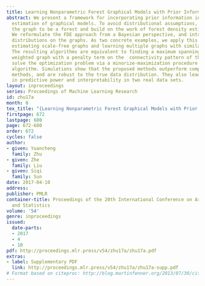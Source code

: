 ```yaml
---
title: Learning Nonparametric Forest Graphical Models with Prior Information
abstract: We present a framework for incorporating prior information into nonparametric
  estimation of graphical models. To avoid distributional assumptions, we restrict
  the graph to be a forest and build on the work of forest density estimation (FDE).
  We reformulate the FDE approach from a Bayesian perspective, and introduce prior
  distributions on the graphs. As two concrete examples, we apply this framework to
  estimating scale-free graphs and learning multiple graphs with similar structures.
  The resulting algorithms are equivalent to finding a maximum spanning tree of a
  weighted graph with a penalty term on the  connectivity pattern of the graph. We
  solve the optimization problem via a minorize-maximization procedure with Kruskal’s
  algorithm. Simulations show that the proposed methods outperform competing parametric
  methods, and are robust to the true data distribution. They also lead to improvement
  in predictive power and interpretability in two real data sets.
layout: inproceedings
series: Proceedings of Machine Learning Research
id: zhu17a
month: 0
tex_title: "{Learning Nonparametric Forest Graphical Models with Prior Information}"
firstpage: 672
lastpage: 680
page: 672-680
order: 672
cycles: false
author:
- given: Yuancheng
  family: Zhu
- given: Zhe
  family: Liu
- given: Siqi
  family: Sun
date: 2017-04-10
address: 
publisher: PMLR
container-title: Proceedings of the 20th International Conference on Artificial Intelligence
  and Statistics
volume: '54'
genre: inproceedings
issued:
  date-parts:
  - 2017
  - 4
  - 10
pdf: http://proceedings.mlr.press/v54/zhu17a/zhu17a.pdf
extras:
- label: Supplementary PDF
  link: http://proceedings.mlr.press/v54/zhu17a/zhu17a-supp.pdf
# Format based on citeproc: http://blog.martinfenner.org/2013/07/30/citeproc-yaml-for-bibliographies/
---
```


